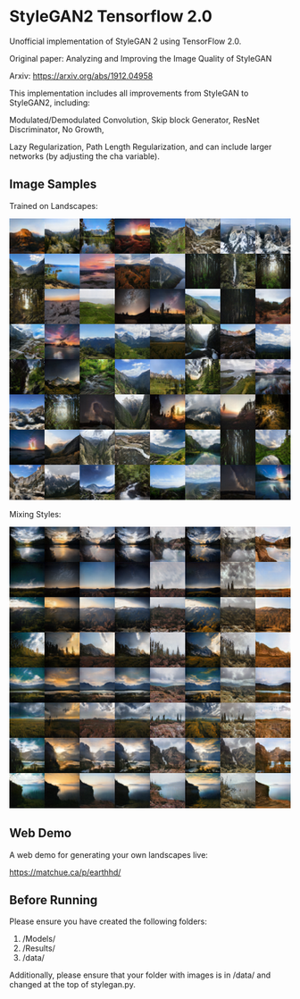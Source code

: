 # StyleGAN2 Tensorflow 2.0

Unofficial implementation of StyleGAN 2 using TensorFlow 2.0.

Original paper: Analyzing and Improving the Image Quality of StyleGAN

Arxiv: https://arxiv.org/abs/1912.04958


This implementation includes all improvements from StyleGAN to StyleGAN2, including:

Modulated/Demodulated Convolution, Skip block Generator, ResNet Discriminator, No Growth,

Lazy Regularization, Path Length Regularization, and can include larger networks (by adjusting the cha variable).



## Image Samples
Trained on Landscapes:

![Teaser image](./landscapes.png)


Mixing Styles:

![Teaser image](./styles.png)



## Web Demo
A web demo for generating your own landscapes live:

https://matchue.ca/p/earthhd/


## Before Running
Please ensure you have created the following folders:
1. /Models/
2. /Results/
3. /data/

Additionally, please ensure that your folder with images is in /data/ and changed at the top of stylegan.py.

